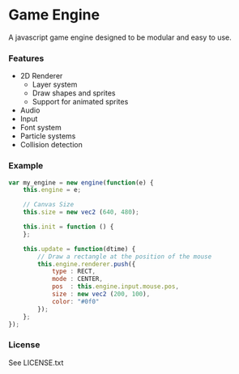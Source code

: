 # Game Engine
A javascript game engine designed to be modular and easy to use.

### Features

- 2D Renderer
	- Layer system
	- Draw shapes and sprites
	- Support for animated sprites
- Audio
- Input
- Font system
- Particle systems
- Collision detection

### Example

```js
var my_engine = new engine(function(e) {
	this.engine = e;

	// Canvas Size
	this.size = new vec2 (640, 480);

	this.init = function () {
	};

	this.update = function(dtime) {
		// Draw a rectangle at the position of the mouse
		this.engine.renderer.push({
			type : RECT,
			mode : CENTER,
			pos  : this.engine.input.mouse.pos,
			size : new vec2 (200, 100),
			color: "#0f0"
		});
	};
});

```

### License
See LICENSE.txt
